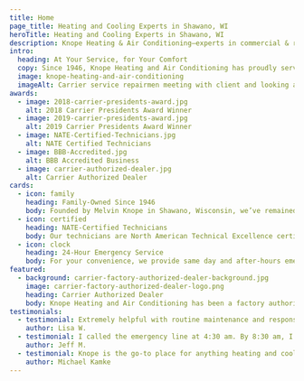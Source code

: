 ```yaml
---
title: Home
page_title: Heating and Cooling Experts in Shawano, WI
heroTitle: Heating and Cooling Experts in Shawano, WI
description: Knope Heating & Air Conditioning—experts in commercial & residential HVAC, geothermal heating, cooling, ventilation & Carrier equipment in Shawano, Wisconsin.
intro:
  heading: At Your Service, for Your Comfort
  copy: Since 1946, Knope Heating and Air Conditioning has proudly served Northeast Wisconsin residents and businesses with exceptional award-winning service. From minor fixes to major upgrades, you can rely on our NATE-certified technicians for prompt and courteous service at an affordable price. And, as the first Carrier dealer in the area, Knope knows the value of quality products and equipment. Our large selection of Carrier products ensures your comfort comes first!
  image: knope-heating-and-air-conditioning
  imageAlt: Carrier service repairmen meeting with client and looking and furnaces and air conditioning units
awards:
  - image: 2018-carrier-presidents-award.jpg
    alt: 2018 Carrier Presidents Award Winner
  - image: 2019-carrier-presidents-award.jpg
    alt: 2019 Carrier Presidents Award Winner
  - image: NATE-Certified-Technicians.jpg
    alt: NATE Certified Technicians
  - image: BBB-Accredited.jpg
    alt: BBB Accredited Business
  - image: carrier-authorized-dealer.jpg
    alt: Carrier Authorized Dealer
cards:
  - icon: family
    heading: Family-Owned Since 1946
    body: Founded by Melvin Knope in Shawano, Wisconsin, we’ve remained locally owned and operated for generations.
  - icon: certified
    heading: NATE-Certified Technicians
    body: Our technicians are North American Technical Excellence certified and professionally trained to provide expert service.
  - icon: clock
    heading: 24-Hour Emergency Service
    body: For your convenience, we provide same day and after-hours emergency service, plus free in-home estimates.
featured:
  - background: carrier-factory-authorized-dealer-background.jpg
    image: carrier-factory-authorized-dealer-logo.png
    heading: Carrier Authorized Dealer
    body: Knope Heating and Air Conditioning has been a factory authorized dealer of quality Carrier products since 1969. As the longest standing Carrier dealer in the state, we know the value of quality products and equipment. We offer a large selection of Energy Star products ranging from air conditioners and furnaces to hybrid heating systems, humidifiers and controls.
testimonials:
  - testimonial: Extremely helpful with routine maintenance and responsive to help calls. I will always use Knope Heating and Air Conditioning for my commercial needs.
    author: Lisa W.
  - testimonial: I called the emergency line at 4:30 am. By 8:30 am, I had an answer that a potentially a major cost ended up being a minor fix. Great expedited response!
    author: Jeff M.
  - testimonial: Knope is the go-to place for anything heating and cooling. Always fast, efficient, and most of all, friendly service!
    author: Michael Kamke
---
```

